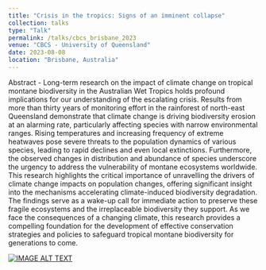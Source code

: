 ```yaml
---
title: "Crisis in the tropics: Signs of an imminent collapse"
collection: talks
type: "Talk"
permalink: /talks/cbcs_brisbane_2023
venue: "CBCS - University of Queensland"
date: 2023-08-08
location: "Brisbane, Australia"
---
```

Abstract - Long-term research on the impact of climate change on tropical montane biodiversity in the Australian Wet Tropics holds profound implications for our understanding of the escalating crisis. Results from more than thirty years of monitoring effort in the rainforest of north-east Queensland demonstrate that climate change is driving biodiversity erosion at an alarming rate, particularly affecting species with narrow environmental ranges. Rising temperatures and increasing frequency of extreme heatwaves pose severe threats to the population dynamics of various species, leading to rapid declines and even local extinctions. Furthermore, the observed changes in distribution and abundance of species underscore the urgency to address the vulnerability of montane ecosystems worldwide. This research highlights the critical importance of unravelling the drivers of climate change impacts on population changes, offering significant insight into the mechanisms accelerating climate-induced biodiversity degradation. The findings serve as a wake-up call for immediate action to preserve these fragile ecosystems and the irreplaceable biodiversity they support. As we face the consequences of a changing climate, this research provides a compelling foundation for the development of effective conservation strategies and policies to safeguard tropical montane biodiversity for generations to come.

[![IMAGE ALT TEXT](https://github.com/AlejandroFuentePinero/alejandrofuentepinero.github.io/blob/master/images/Pasted%20Graphic.png)](https://www.youtube.com/watch?v=Dz_nJjsyLkE&ab_channel=UQCBCS "CBCS - Alejandro de la Fuente - University of Queensland")
